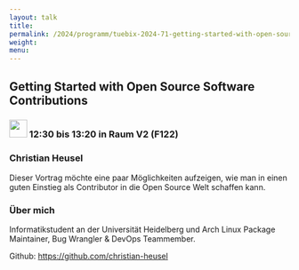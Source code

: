 ```yaml
---
layout: talk
title:
permalink: /2024/programm/tuebix-2024-71-getting-started-with-open-source-software-contributions/
weight:
menu:
---
```

## Getting Started with Open Source Software Contributions

### <img height = "32" src="../../../images/talk.svg"> 12:30 bis 13:20 in Raum V2 (F122)

### Christian Heusel

Dieser Vortrag möchte eine paar Möglichkeiten aufzeigen, wie man in einen guten Einstieg als Contributor in die Open Source Welt schaffen kann.

### Über mich

Informatikstudent an der Universität Heidelberg und Arch Linux Package Maintainer, Bug Wrangler & DevOps Teammember.

Github: https://github.com/christian-heusel

